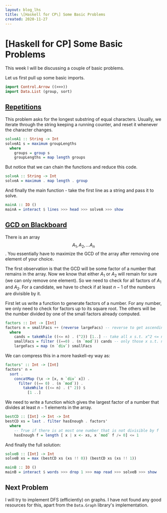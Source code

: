 ```yaml
---
layout: blog_lhs
title: \[Haskell for CP\] Some Basic Problems
created: 2020-11-27
---
```


# \[Haskell for CP\] Some Basic Problems

This week I will be discussing a couple of basic problems.

Let us first pull up some basic imports.

``` haskell
import Control.Arrow ((>>>))
import Data.List (group, sort)
```

## [Repetitions](https://cses.fi/problemset/task/1069)

This problem asks for the longest substring of equal characters.
Usually, we iterate through the string keeping a running counter, and
reset it whenever the character changes.

``` haskell
solveA1 :: String -> Int
solveA1 s = maximum groupLengths
  where
    groups = group s
    groupLengths = map length groups
```

But notice that we can chain the functions and reduce this code.

``` haskell
solveA :: String -> Int
solveA = maximum . map length . group
```

And finally the main function - take the first line as a string and pass
it to solve.

``` haskell
mainA :: IO ()
mainA = interact $ lines >>> head >>> solveA >>> show
```

## [GCD on Blackboard](https://atcoder.jp/contests/abc125/tasks/abc125_c)

There is an array $$A_1, A_2, \ldots A_n$$. You essentially have to
maximize the GCD of the array after removing one element of your choice.

The first observation is that the GCD will be some factor of a number
that remains in the array. Now we know that either $A_1$ or $A_2$ will
remain for sure (we can only remove one element). So we need to check
for all factors of $A_1$ and $A_2$. For a candidate, we have to check if
at least $n - 1$ of the numbers are divisible by it.

First let us write a function to generate factors of a number. For any
number, we only need to check for factors up to its square root. The
others will be the number divided by one of the small factors already
computed.

``` haskell
factors :: Int -> [Int]
factors n = smallFacs ++ (reverse largeFacs) -- reverse to get ascending order
  where
    cands = takeWhile ((<= n) . (^2)) [1..] -- take all x s.t. x^2 <= n
    smallFacs = filter ((==0) . (n `mod`)) cands -- only those x s.t. n `mod` x == 0
    largeFacs = map (n `div`) smallFacs
```

We can compress this in a more haskell-ey way as:

``` haskell
factors' :: Int -> [Int]
factors' n =
  sort .
    concatMap (\x -> [x, n `div` x]) .
      filter ((== 0) . (n `mod`)) .
        takeWhile ((<= n) . (^ 2)) $
          [1 ..]
```

We need to write a function which gives the largest factor of a number
that divides at least $n - 1$ elements in the array.

``` haskell
bestCD :: [Int] -> Int -> Int
bestCD xs = last . filter hasEnough . factors'
  where
    -- True if there is at most one number that is not divisible by f
    hasEnough f = length [ x | x <- xs, x `mod` f /= 0] <= 1
```

And finally the full solution:

``` haskell
solveB :: [Int] -> Int
solveB xs = max (bestCD xs (xs !! 0)) (bestCD xs (xs !! 1))
```

``` haskell
mainB :: IO ()
mainB = interact $ words >>> drop 1 >>> map read >>> solveB >>> show
```

## Next Problem

I will try to implement DFS (efficiently) on graphs. I have not found
any good resources for this, apart from the `Data.Graph` library's
implementation.
